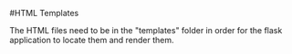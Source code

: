 #HTML Templates

The HTML files need to be in the "templates" folder in order for the flask application to locate them and render them.
